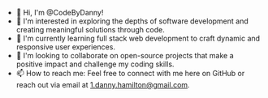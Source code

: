 + 👋 Hi, I'm @CodeByDanny!
+ 👀 I'm interested in exploring the depths of software development and creating meaningful solutions through code.
+ 🌱 I'm currently learning full stack web development to craft dynamic and responsive user experiences.
+ 💞️ I'm looking to collaborate on open-source projects that make a positive impact and challenge my coding skills.
+ 📫 How to reach me: Feel free to connect with me here on GitHub or reach out via email at 1.danny.hamilton@gmail.com.

<!---
CodeByDanny/CodeByDanny is a ✨ special ✨ repository because its `README.md` (this file) appears on your GitHub profile.
You can click the Preview link to take a look at your changes.
--->
